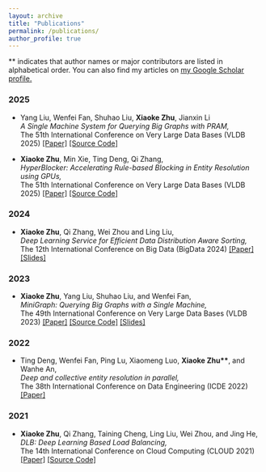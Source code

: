 ```yaml
---
layout: archive
title: "Publications"
permalink: /publications/
author_profile: true
---
```

** indicates that author names or major contributors are listed in alphabetical order.
You can also find my articles on <u><a href="https://scholar.google.com/citations?user=Zu3XLB8AAAAJ&hl=en">my Google Scholar profile</a>.</u>


### 2025

<ul>   
  <li>
    <p>
      Yang Liu, Wenfei Fan, Shuhao Liu, <b>Xiaoke Zhu</b>, Jianxin Li <br />
      <em>A Single Machine System for Querying Big Graphs with PRAM,</em> <br />
      The 51th International Conference on Very Large Data Bases (VLDB 2025)
      <a href="https://hsiaoko.github.io/files/paper/planer_paper.pdf">[Paper]</a>
      <a href="https://github.com/SICS-Fundamental-Research-Center/graph-systems">[Source Code]</a>
    </p>
  </li>
</ul>

<ul>   
  <li>
    <p>
      <b>Xiaoke Zhu</b>, Min Xie, Ting Deng, Qi Zhang, <br />
      <em>HyperBlocker: Accelerating Rule-based Blocking in Entity Resolution using GPUs,</em> <br />
      The 51th International Conference on Very Large Data Bases (VLDB 2025) 
      <a href="https://hsiaoko.github.io/files/paper/HyperBlocker_full_paper.pdf">[Paper]</a>
      <a href="https://github.com/SICS-Fundamental-Research-Center/HyperBlocker">[Source Code]</a>
    </p>
  </li>
</ul>

### 2024

<ul>   
  <li>
    <p>
      <b>Xiaoke Zhu</b>, Qi Zhang, Wei Zhou and Ling Liu, <br />
      <em>Deep Learning Service for Efficient Data Distribution Aware Sorting,</em> <br />
      The 12th International Conference on Big Data (BigData 2024) 
      <a href="https://hsiaoko.github.io/files/paper/NN-sort_paper.pdf">[Paper]</a>
      <a href="https://hsiaoko.github.io/files/slides/NN-sort_slides_BigData_2024.pdf">[Slides]</a>
    </p>
  </li>
</ul>

### 2023

<ul>   
  <li>
    <p>
      <b>Xiaoke Zhu</b>, Yang Liu, Shuhao Liu, and Wenfei Fan, <br />
      <em>MiniGraph: Querying Big Graphs with a Single Machine,</em><br />
      The 49th International Conference on Very Large Data Bases (VLDB 2023) 
      <a href="https://hsiaoko.github.io/files/paper/MiniGraph_full_paper.pdf">[Paper]</a>
      <a href="https://github.com/SICS-Fundamental-Research-Center/MiniGraph">[Source Code]</a>
      <a href="https://hsiaoko.github.io/files/slides/MiniGraph_slides_VLDB2023.pdf">[Slides]</a>
    </p>
  </li>
</ul>

### 2022

<ul>   
  <li>
    <p>
      Ting Deng, Wenfei Fan, Ping Lu, Xiaomeng Luo, <b>Xiaoke Zhu**</b>, and Wanhe An, <br />
      <em>Deep and collective entity resolution in parallel,</em><br />
      The 38th International Conference on Data Engineering (ICDE 2022)
      <a href="https://hsiaoko.github.io/files/paper/PER_paper.pdf">[Paper]</a>
    </p>
  </li>
</ul>

### 2021

<ul>   
  <li>
    <p>
      <b>Xiaoke Zhu</b>, Qi Zhang, Taining Cheng, Ling Liu, Wei Zhou, and Jing He, <br />
      <em>DLB: Deep Learning Based Load Balancing,</em><br />
      The 14th International Conference on Cloud Computing (CLOUD 2021)
      <a href="https://hsiaoko.github.io/files/paper/DLB_paper.pdf">[Paper]</a>
      <a href="https://github.com/hsiaoko/DLB-CLOUD-2021">[Source Code]</a>
    </p>
  </li>
</ul>
